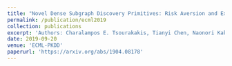 ```yaml
---
title: "Novel Dense Subgraph Discovery Primitives: Risk Aversion and Exclusion Queries"
permalink: /publication/ecml2019
collection: publications
excerpt: 'Authors: Charalampos E. Tsourakakis, Tianyi Chen, Naonori Kakimura and Jakub Pachocki'
date: 2019-09-20
venue: 'ECML-PKDD'
paperurl: 'https://arxiv.org/abs/1904.08178'
---
```

